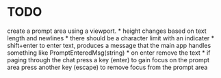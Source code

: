 # TODO

create a prompt area using a viewport. 
    * height changes based on text length and newlines
    * there should be a character limit with an indicater
    * shift+enter to enter text, produces a message that the main app handles
        something like PromptEnteredMsg(string)
    * on enter remove the text
    * if paging through the chat press a key (enter) to gain focus on the prompt area
      press another key (escape) to remove focus from the prompt area
